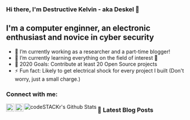 ### Hi there, I'm Destructive Kelvin - aka **Deskel** 👋

## I'm a computer enginner, an electronic enthusiast and novice in cyber security
- 🔭 I’m currently working as a researcher and a part-time blogger!
- 🌱 I’m currently learning everything on the field of interest 🤣
- 🥅 2020 Goals: Contribute at least 20 Open Source projects
- ⚡ Fun fact: Likely to get electrical shock for every project I built (Don't worry, just a small charge.)

### Connect with me:
[<img align="left" alt="DesKel | Twitter" width="22px" src="https://cdn.jsdelivr.net/npm/simple-icons@v3/icons/twitter.svg" />][twitter]
[<img align="left" alt="DesKel | protonmail" width="22px" src="https://cdn.jsdelivr.net/npm/simple-icons@v3/icons/protonmail.svg" />][protonmail]

<img align="left" alt="codeSTACKr's Github Stats" src="https://github-readme-stats.vercel.app/api?username=DesKel&show_icons=true&hide_border=true" />

### 📕 Latest Blog Posts
<!-- BLOG-POST-LIST:START -->
<!-- BLOG-POST-LIST:END -->

[twitter]: https://twitter.com/Deskel5
[protonmail]: mailto:Deskel666@protonmail.com
